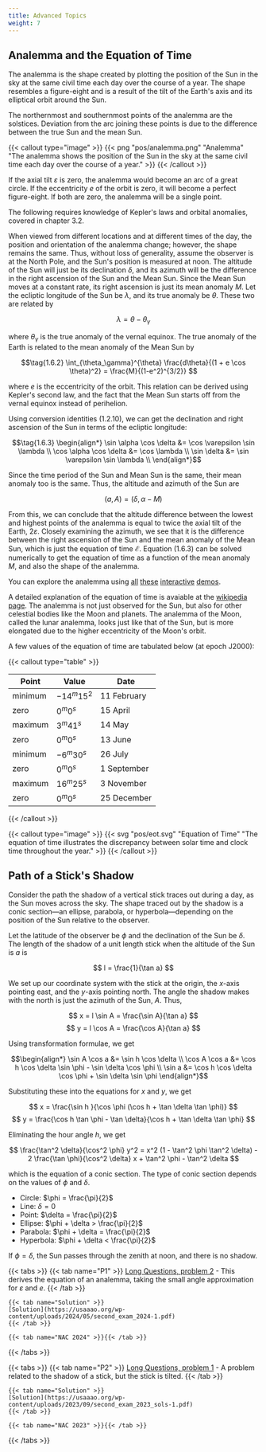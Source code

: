 ```yaml
---
title: Advanced Topics
weight: 7
---
```


## Analemma and the Equation of Time

The analemma is the shape created by plotting the position of the Sun in the sky at the same civil time each day over the course of a year. The shape resembles a figure-eight and is a result of the tilt of the Earth's axis and its elliptical orbit around the Sun.

The northernmost and southernmost points of the analemma are the solstices. Deviation from the arc joining these points is due to the difference between the true Sun and the mean Sun.

{{< callout type="image" >}}
{{< png "pos/analemma.png" "Analemma" "The analemma shows the position of the Sun in the sky at the same civil time each day over the course of a year." >}}
{{< /callout >}}

If the axial tilt $\varepsilon$ is zero, the analemma would become an arc of a great circle. If the eccentricity $e$ of the orbit is zero, it will become a perfect figure-eight. If both are zero, the analemma will be a single point.

The following requires knowledge of Kepler's laws and orbital anomalies, covered in chapter 3.2.

When viewed from different locations and at different times of the day, the position and orientation of the analemma change; however, the shape remains the same. Thus, without loss of generality, assume the observer is at the North Pole, and the Sun's position is measured at noon. The altitude of the Sun will just be its declination $\delta$, and its azimuth will be the difference in the right ascension of the Sun and the Mean Sun. Since the Mean Sun moves at a constant rate, its right ascension is just its mean anomaly $M$. Let the ecliptic longitude of the Sun be $\lambda$, and its true anomaly be $\theta$. These two are related by

$$\tag{1.6.1} \lambda = \theta - \theta_\gamma $$

where $\theta_\gamma$ is the true anomaly of the vernal equinox. The true anomaly of the Earth is related to the mean anomaly of the Mean Sun by

$$\tag{1.6.2} \int_{\theta_\gamma}^{\theta} \frac{d\theta}{(1 + e \cos \theta)^2} = \frac{M}{(1-e^2)^{3/2}} $$

where $e$ is the eccentricity of the orbit. This relation can be derived using Kepler's second law, and the fact that the Mean Sun starts off from the vernal equinox instead of perihelion.

Using conversion identities (1.2.10), we can get the declination and right ascension of the Sun in terms of the ecliptic longitude:

$$\tag{1.6.3} \begin{align*}
\sin \alpha \cos \delta &= \cos \varepsilon \sin \lambda \\
\cos \alpha \cos \delta &= \cos \lambda \\
\sin \delta &= \sin \varepsilon \sin \lambda \\
\end{align*}$$

Since the time period of the Sun and Mean Sun is the same, their mean anomaly too is the same. Thus, the altitude and azimuth of the Sun are

$$\tag{1.6.4} (a, A) = (\delta, \alpha - M) $$

From this, we can conclude that the altitude difference between the lowest and highest points of the analemma is equal to twice the axial tilt of the Earth, $2\varepsilon$. Closely examining the azimuth, we see that it is the difference between the right ascension of the Sun and the mean anomaly of the Mean Sun, which is just the equation of time $\mathcal{E}$. Equation (1.6.3) can be solved numerically to get the equation of time as a function of the mean anomaly $M$, and also the shape of the analemma.

You can explore the analemma using [all](https://mtirado.com/blog/demystifying-the-analemma/) [these](https://mtirado.com/resources/analemma-calc/) [interactive](https://benlansdell.github.io/analemma/) [demos](https://alokm.com/astro/analemmagenerator.html).

A detailed explanation of the equation of time is avaiable at the [wikipedia page](https://en.wikipedia.org/wiki/Equation_of_time). The analemma is not just observed for the Sun, but also for other celestial bodies like the Moon and planets. The analemma of the Moon, called the lunar analemma, looks just like that of the Sun, but is more elongated due to the higher eccentricity of the Moon's orbit.

A few values of the equation of time are tabulated below (at epoch J2000):

{{< callout type="table" >}}

| Point | Value | Date |
|-|-|-|
|minimum|$-14^m 15^2$|11 February|
|zero|$0^m 0^s$|15 April|
|maximum|$3^m 41^s$|14 May|
|zero|$0^m 0^s$|13 June|
|minimum|$-6^m 30^s$|26 July|
|zero|$0^m 0^s$|1 September|
|maximum|$16^m 25^s$|3 November|
|zero|$0^m 0^s$|25 December|

{{< /callout >}}

{{< callout type="image" >}}
{{< svg "pos/eot.svg" "Equation of Time" "The equation of time illustrates the discrepancy between solar time and clock time throughout the year." >}}
{{< /callout >}}

## Path of a Stick's Shadow

Consider the path the shadow of a vertical stick traces out during a day, as the Sun moves across the sky. The shape traced out by the shadow is a conic section—an ellipse, parabola, or hyperbola—depending on the position of the Sun relative to the observer.

Let the latitude of the observer be $\phi$ and the declination of the Sun be $\delta$. The length of the shadow of a unit length stick when the altitude of the Sun is $a$ is

$$ l = \frac{1}{\tan a} $$

We set up our coordinate system with the stick at the origin, the $x$-axis pointing east, and the $y$-axis pointing north. The angle the shadow makes with the north is just the azimuth of the Sun, $A$. Thus,

$$ x = l \sin A = \frac{\sin A}{\tan a} $$
$$ y = l \cos A = \frac{\cos A}{\tan a} $$

Using transformation formulae, we get

$$\begin{align*}
\sin A \cos a &= \sin h \cos \delta \\
\cos A \cos a &= \cos h \cos \delta \sin \phi - \sin \delta \cos \phi \\
\sin a &= \cos h \cos \delta \cos \phi + \sin \delta \sin \phi
\end{align*}$$

Substituting these into the equations for $x$ and $y$, we get

$$ x = \frac{\sin h }{\cos \phi (\cos h + \tan \delta \tan \phi)} $$
$$ y = \frac{\cos h \tan \phi - \tan \delta}{\cos h + \tan \delta \tan \phi} $$

Eliminating the hour angle $h$, we get

$$ \frac{\tan^2 \delta}{\cos^2 \phi} y^2 = x^2 (1 - \tan^2 \phi \tan^2 \delta) - 2 \frac{\tan \phi}{\cos^2 \delta} x + \tan^2 \phi - \tan^2 \delta $$

which is the equation of a conic section. The type of conic section depends on the values of $\phi$ and $\delta$.

- Circle: $\phi = \frac{\pi}{2}$
- Line: $\delta = 0$
- Point: $\delta = \frac{\pi}{2}$
- Ellipse: $\phi + \delta > \frac{\pi}{2}$
- Parabola: $\phi + \delta = \frac{\pi}{2}$
- Hyperbola: $\phi + \delta < \frac{\pi}{2}$

If $\phi = \delta$, the Sun passes through the zenith at noon, and there is no shadow.

{{< tabs >}}
    {{< tab name="P1" >}}
    [Long Questions, problem 2](https://usaaao.org/wp-content/uploads/2024/05/second_exam_2024.pdf) - This derives the equation of an analemma, taking the small angle approximation for $\varepsilon$ and $e$.
    {{< /tab >}}

    {{< tab name="Solution" >}}
    [Solution](https://usaaao.org/wp-content/uploads/2024/05/second_exam_2024-1.pdf)
    {{< /tab >}}

    {{< tab name="NAC 2024" >}}{{< /tab >}}
{{< /tabs >}}

{{< tabs >}}
    {{< tab name="P2" >}}
    [Long Questions, problem 1](https://usaaao.org/wp-content/uploads/2023/09/second_exam_2023-1.pdf) - A problem related to the shadow of a stick, but the stick is tilted.
    {{< /tab >}}

    {{< tab name="Solution" >}}
    [Solution](https://usaaao.org/wp-content/uploads/2023/09/second_exam_2023_sols-1.pdf)
    {{< /tab >}}

    {{< tab name="NAC 2023" >}}{{< /tab >}}
{{< /tabs >}}
